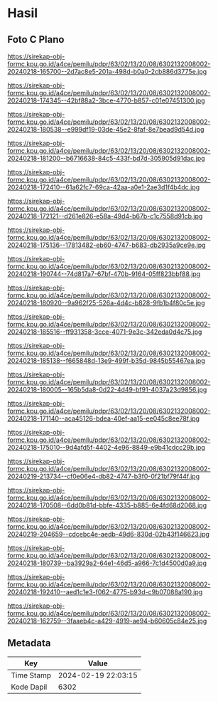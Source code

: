 # Hasil

## Foto C Plano

https://sirekap-obj-formc.kpu.go.id/a4ce/pemilu/pdpr/63/02/13/20/08/6302132008002-20240218-165700--2d7ac8e5-201a-498d-b0a0-2cb886d3775e.jpg

https://sirekap-obj-formc.kpu.go.id/a4ce/pemilu/pdpr/63/02/13/20/08/6302132008002-20240218-174345--42bf88a2-3bce-4770-b857-c01e07451300.jpg

https://sirekap-obj-formc.kpu.go.id/a4ce/pemilu/pdpr/63/02/13/20/08/6302132008002-20240218-180538--e999df19-03de-45e2-8faf-8e7bead9d54d.jpg

https://sirekap-obj-formc.kpu.go.id/a4ce/pemilu/pdpr/63/02/13/20/08/6302132008002-20240218-181200--b6716638-84c5-433f-bd7d-305905d91dac.jpg

https://sirekap-obj-formc.kpu.go.id/a4ce/pemilu/pdpr/63/02/13/20/08/6302132008002-20240218-172410--61a62fc7-69ca-42aa-a0e1-2ae3d1f4b4dc.jpg

https://sirekap-obj-formc.kpu.go.id/a4ce/pemilu/pdpr/63/02/13/20/08/6302132008002-20240218-172121--d261e826-e58a-49d4-b67b-c1c7558d91cb.jpg

https://sirekap-obj-formc.kpu.go.id/a4ce/pemilu/pdpr/63/02/13/20/08/6302132008002-20240218-175136--17813482-eb60-4747-b683-db2935a9ce9e.jpg

https://sirekap-obj-formc.kpu.go.id/a4ce/pemilu/pdpr/63/02/13/20/08/6302132008002-20240218-190744--74d817a7-67bf-470b-9164-05ff823bbf88.jpg

https://sirekap-obj-formc.kpu.go.id/a4ce/pemilu/pdpr/63/02/13/20/08/6302132008002-20240218-180920--9a962f25-526a-4d4c-b828-9fb1b4f80c5e.jpg

https://sirekap-obj-formc.kpu.go.id/a4ce/pemilu/pdpr/63/02/13/20/08/6302132008002-20240218-185516--ff931358-3cce-4071-9e3c-342eda0d4c75.jpg

https://sirekap-obj-formc.kpu.go.id/a4ce/pemilu/pdpr/63/02/13/20/08/6302132008002-20240218-185138--f665848d-13e9-499f-b35d-9845b55467ea.jpg

https://sirekap-obj-formc.kpu.go.id/a4ce/pemilu/pdpr/63/02/13/20/08/6302132008002-20240218-180005--165b5da8-0d22-4d49-bf91-4037a23d9856.jpg

https://sirekap-obj-formc.kpu.go.id/a4ce/pemilu/pdpr/63/02/13/20/08/6302132008002-20240218-171140--aca45126-bdea-40ef-aa15-ee045c8ee78f.jpg

https://sirekap-obj-formc.kpu.go.id/a4ce/pemilu/pdpr/63/02/13/20/08/6302132008002-20240218-175010--9d4afd5f-4402-4e96-8849-e9b41cdcc29b.jpg

https://sirekap-obj-formc.kpu.go.id/a4ce/pemilu/pdpr/63/02/13/20/08/6302132008002-20240219-213734--cf0e06e4-db82-4747-b3f0-0f21bf79f44f.jpg

https://sirekap-obj-formc.kpu.go.id/a4ce/pemilu/pdpr/63/02/13/20/08/6302132008002-20240218-170508--6dd0b81d-bbfe-4335-b885-6e4fd68d2068.jpg

https://sirekap-obj-formc.kpu.go.id/a4ce/pemilu/pdpr/63/02/13/20/08/6302132008002-20240219-204659--cdcebc4e-aedb-49d6-830d-02b43f146623.jpg

https://sirekap-obj-formc.kpu.go.id/a4ce/pemilu/pdpr/63/02/13/20/08/6302132008002-20240218-180739--ba3929a2-64e1-46d5-a966-7c1d4500d0a9.jpg

https://sirekap-obj-formc.kpu.go.id/a4ce/pemilu/pdpr/63/02/13/20/08/6302132008002-20240218-192410--aed1c1e3-f062-4775-b93d-c9b07088a190.jpg

https://sirekap-obj-formc.kpu.go.id/a4ce/pemilu/pdpr/63/02/13/20/08/6302132008002-20240218-162759--3faaeb4c-a429-4919-ae94-b60605c84e25.jpg


## Metadata

| Key        | Value               |
| ---------- | ------------------- |
| Time Stamp | 2024-02-19 22:03:15 |
| Kode Dapil | 6302                |



